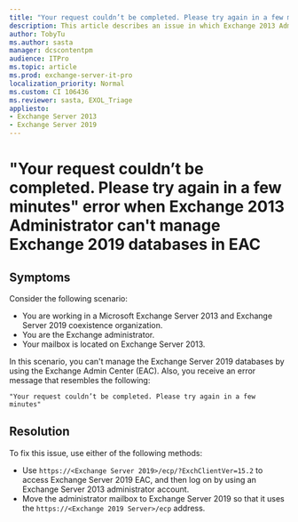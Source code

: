```yaml
---
title: "Your request couldn’t be completed. Please try again in a few minutes" error when Exchange 2013 Administrator can't manage Exchange 2019 databases in EAC
description: This article describes an issue in which Exchange 2013 Administrator can't manage Exchange 2019 databases in EAC. Provides two solutions.
author: TobyTu
ms.author: sasta
manager: dcscontentpm
audience: ITPro 
ms.topic: article 
ms.prod: exchange-server-it-pro
localization_priority: Normal
ms.custom: CI 106436
ms.reviewer: sasta, EXOL_Triage
appliesto:
- Exchange Server 2013
- Exchange Server 2019
---
```


# "Your request couldn’t be completed. Please try again in a few minutes" error when Exchange 2013 Administrator can't manage Exchange 2019 databases in EAC

## Symptoms

Consider the following scenario:

- You are working in a Microsoft Exchange Server 2013 and Exchange Server 2019 coexistence organization.
- You are the Exchange administrator.
- Your mailbox is located on Exchange Server 2013.

In this scenario, you can't manage the Exchange Server 2019 databases by using the Exchange Admin Center (EAC). Also, you receive an error message that resembles the following:

```
"Your request couldn’t be completed. Please try again in a few minutes"
```

## Resolution

To fix this issue, use either of the following methods:

- Use `https://<Exchange Server 2019>/ecp/?ExchClientVer=15.2` to access Exchange Server 2019 EAC, and then log on by using an Exchange Server 2013 administrator account.
- Move the administrator mailbox to Exchange Server 2019 so that it uses the `https://<Exchange 2019 Server>/ecp` address.
